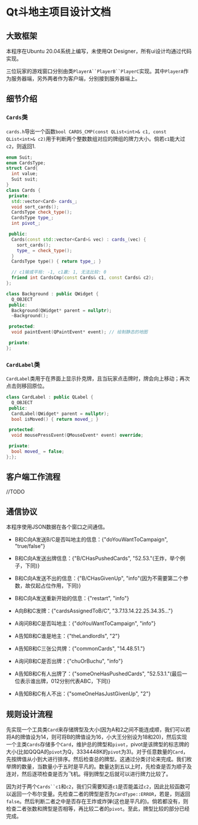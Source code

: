 # Qt斗地主项目设计文档

## 大致框架

本程序在Ubuntu 20.04系统上编写，未使用Qt Designer，所有ui设计均通过代码实现。

三位玩家的游戏窗口分别由类`PlayerA``PlayerB``PlayerC`实现。其中`PlayerA`作为服务器端，另外两者作为客户端，分别接到服务器端上。

## 细节介绍

### `Cards`类

`cards.h`导出一个函数`bool CARDS_CMP(const QList<int>& c1, const QList<int>& c2)`用于判断两个整数数组对应的牌组的牌力大小。倘若`c1`能大过`c2`，则返回1.

```cpp
enum Suit;
enum CardsType;
struct Card{
  int value;
  Suit suit;
}
class Cards {
 private:
  std::vector<Card> cards_;
  void sort_cards();
  CardsType check_type();
  CardsType type_;
  int pivot_;

 public:
  Cards(const std::vector<Card>& vec) : cards_(vec) {
    sort_cards();
    type_ = check_type();
  }
  CardsType type() { return type_; }

  // c1输或平局: -1, c1赢: 1, 无法比较: 0
  friend int CardsCmp(const Cards& c1, const Cards& c2);
};


```

```cpp
class Background : public QWidget {
  Q_OBJECT
 public:
  Background(QWidget* parent = nullptr);
  ~Background();

 protected:
  void paintEvent(QPaintEvent* event); // 绘制静态的地图

 private:
};
```

### `CardLabel`类

`CardLabel`类用于在界面上显示扑克牌，且当玩家点击牌时，牌会向上移动；再次点击则移回原位。

```cpp
class CardLabel : public QLabel {
  Q_OBJECT
 public:
  CardLabel(QWidget* parent = nullptr);
  bool isMoved() { return moved_; }

 protected:
  void mousePressEvent(QMouseEvent* event) override;

 private:
  bool moved_ = false;
};};
```

## 客户端工作流程

//TODO

## 通信协议

本程序使用JSON数据在各个窗口之间通信。

- B和C向A发送B/C是否叫地主的信息：{"doYouWantToCampaign", "true/false"}
- B和C向A发送出牌信息：{"B/CHasPushedCards", "52.53."(王炸，举个例子，下同)}
- B和C向A发送不出的信息：{"B/CHasGivenUp", "info"(因为不需要第二个参数，故仅起占位作用，下同)}
- B和C向A发送重新开始的信息：{"restart", "info"}

- A向B和C发牌：{"cardsAssignedToB/C", "3.7.13.14.22.25.34.35..."}
- A询问B和C是否叫地主：{"doYouWantToCampaign", "info"}
- A告知B和C谁是地主：{"theLandlordIs", "2"}
- A告知B和C三张公共牌：{"commonCards", "14.48.51."}
- A询问B和C是否出牌：{"chuOrBuchu", "info"}
- A告知B和C有人出牌了：{"someOneHasPushedCards", "52.53.1."(最后一位表示谁出牌，012分别代表ABC，下同)}
- A告知B和C有人不出：{"someOneHasJustGivenUp", "2"}

## 规则设计流程

先实现一个工具类`Card`来存储牌型及大小(因为A和2之间不能连成顺，我们可以若将A的牌值设为14，则可将B的牌值设为16，小大王分别设为18和20)，然后实现一个主类`Cards`存储多个`Card`，维护总的牌型和`pivot`，pivot是该牌型的标志牌的大小(比如QQQA的`pivot`为Q，3334448K的`pivot`为3)。对于任意数量的`Card`，先按牌值从小到大进行排序。然后检查总的牌型。这通过分类讨论来完成。我们枚举牌的数量，当数量小于五时是平凡的。数量达到五以上时，先检查是否为顺子及连对，然后逐项检查是否为飞机。得到牌型之后就可以进行牌力比较了。

因为对于两个`Cards``c1`和`c2`，我们只需要知道`c1`是否能盖过`c2`，因此比较函数可以返回一个布尔变量。先检查二者的牌型是否为`CardType::ERROR`，若是，则返回`false`。然后判断二者之中是否存在王炸或炸弹(这也是平凡的)。倘若都没有，则检查二者张数和牌型是否相等，再比较二者的`pivot`。至此，牌型比较的部分已经完成。
